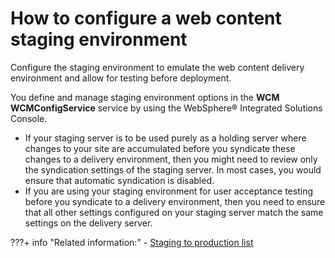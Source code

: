 # How to configure a web content staging environment

Configure the staging environment to emulate the web content delivery environment and allow for testing before deployment.

You define and manage staging environment options in the **WCM WCMConfigService** service by using the WebSphere® Integrated Solutions Console.

-   If your staging server is to be used purely as a holding server where changes to your site are accumulated before you syndicate these changes to a delivery environment, then you might need to review only the syndication settings of the staging server. In most cases, you would ensure that automatic syndication is disabled.
-   If you are using your staging environment for user acceptance testing before you syndicate to a delivery environment, then you need to ensure that all other settings configured on your staging server match the same settings on the delivery server.


???+ info "Related information:"
    - [Staging to production list](../../../../../deployment/manage/staging_to_production/overview_of_staging_to_prod/dep_stage_check.md)

